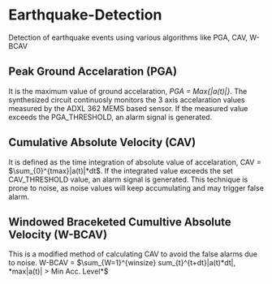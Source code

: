 # Earthquake-Detection
Detection of earthquake events using various algorithms like PGA, CAV, W-BCAV
## Peak Ground Accelaration (PGA)
It is the maximum value of ground accelaration, *PGA = Max{|a(t)|}*. The synthesized circuit continuosly monitors the 3 axis accelaration values measured by the ADXL 362 MEMS based sensor. If the measured value exceeds the PGA_THRESHOLD, an alarm signal is generated.
## Cumulative Absolute Velocity (CAV)
It is defined as the time integration of absolute value of accelaration, CAV = $\sum_{0}^{tmax}|a(t)|*dt$. If the integrated value exceeds the set CAV_THRESHOLD value, an alarm signal is generated. This technique is prone to noise, as noise values will keep accumulating and may trigger false alarm.
## Windowed Braceketed Cumultive Absolute Velocity (W-BCAV)
This is a modified method of calculating CAV to avoid the false alarms due to noise. W-BCAV = $\sum_{W=1}^{winsize} sum_{t}^{t+dt}|a(t)*dt|, *max|a(t)| > Min Acc. Level*$


